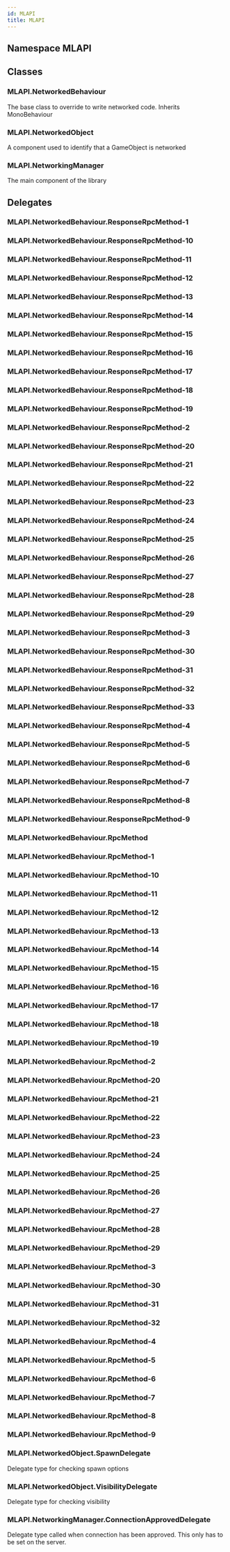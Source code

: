 ```yaml
---  
id: MLAPI  
title: MLAPI  
---
```


## Namespace MLAPI

<div class="markdown level0 summary">

</div>

<div class="markdown level0 conceptual">

</div>

<div class="markdown level0 remarks">

</div>

## Classes

### MLAPI.NetworkedBehaviour

<div class="section">

The base class to override to write networked code. Inherits
MonoBehaviour

</div>

### MLAPI.NetworkedObject

<div class="section">

A component used to identify that a GameObject is networked

</div>

### MLAPI.NetworkingManager

<div class="section">

The main component of the library

</div>

## Delegates

### MLAPI.NetworkedBehaviour.ResponseRpcMethod-1

<div class="section">

</div>

### MLAPI.NetworkedBehaviour.ResponseRpcMethod-10

<div class="section">

</div>

### MLAPI.NetworkedBehaviour.ResponseRpcMethod-11

<div class="section">

</div>

### MLAPI.NetworkedBehaviour.ResponseRpcMethod-12

<div class="section">

</div>

### MLAPI.NetworkedBehaviour.ResponseRpcMethod-13

<div class="section">

</div>

### MLAPI.NetworkedBehaviour.ResponseRpcMethod-14

<div class="section">

</div>

### MLAPI.NetworkedBehaviour.ResponseRpcMethod-15

<div class="section">

</div>

### MLAPI.NetworkedBehaviour.ResponseRpcMethod-16

<div class="section">

</div>

### MLAPI.NetworkedBehaviour.ResponseRpcMethod-17

<div class="section">

</div>

### MLAPI.NetworkedBehaviour.ResponseRpcMethod-18

<div class="section">

</div>

### MLAPI.NetworkedBehaviour.ResponseRpcMethod-19

<div class="section">

</div>

### MLAPI.NetworkedBehaviour.ResponseRpcMethod-2

<div class="section">

</div>

### MLAPI.NetworkedBehaviour.ResponseRpcMethod-20

<div class="section">

</div>

### MLAPI.NetworkedBehaviour.ResponseRpcMethod-21

<div class="section">

</div>

### MLAPI.NetworkedBehaviour.ResponseRpcMethod-22

<div class="section">

</div>

### MLAPI.NetworkedBehaviour.ResponseRpcMethod-23

<div class="section">

</div>

### MLAPI.NetworkedBehaviour.ResponseRpcMethod-24

<div class="section">

</div>

### MLAPI.NetworkedBehaviour.ResponseRpcMethod-25

<div class="section">

</div>

### MLAPI.NetworkedBehaviour.ResponseRpcMethod-26

<div class="section">

</div>

### MLAPI.NetworkedBehaviour.ResponseRpcMethod-27

<div class="section">

</div>

### MLAPI.NetworkedBehaviour.ResponseRpcMethod-28

<div class="section">

</div>

### MLAPI.NetworkedBehaviour.ResponseRpcMethod-29

<div class="section">

</div>

### MLAPI.NetworkedBehaviour.ResponseRpcMethod-3

<div class="section">

</div>

### MLAPI.NetworkedBehaviour.ResponseRpcMethod-30

<div class="section">

</div>

### MLAPI.NetworkedBehaviour.ResponseRpcMethod-31

<div class="section">

</div>

### MLAPI.NetworkedBehaviour.ResponseRpcMethod-32

<div class="section">

</div>

### MLAPI.NetworkedBehaviour.ResponseRpcMethod-33

<div class="section">

</div>

### MLAPI.NetworkedBehaviour.ResponseRpcMethod-4

<div class="section">

</div>

### MLAPI.NetworkedBehaviour.ResponseRpcMethod-5

<div class="section">

</div>

### MLAPI.NetworkedBehaviour.ResponseRpcMethod-6

<div class="section">

</div>

### MLAPI.NetworkedBehaviour.ResponseRpcMethod-7

<div class="section">

</div>

### MLAPI.NetworkedBehaviour.ResponseRpcMethod-8

<div class="section">

</div>

### MLAPI.NetworkedBehaviour.ResponseRpcMethod-9

<div class="section">

</div>

### MLAPI.NetworkedBehaviour.RpcMethod

<div class="section">

</div>

### MLAPI.NetworkedBehaviour.RpcMethod-1

<div class="section">

</div>

### MLAPI.NetworkedBehaviour.RpcMethod-10

<div class="section">

</div>

### MLAPI.NetworkedBehaviour.RpcMethod-11

<div class="section">

</div>

### MLAPI.NetworkedBehaviour.RpcMethod-12

<div class="section">

</div>

### MLAPI.NetworkedBehaviour.RpcMethod-13

<div class="section">

</div>

### MLAPI.NetworkedBehaviour.RpcMethod-14

<div class="section">

</div>

### MLAPI.NetworkedBehaviour.RpcMethod-15

<div class="section">

</div>

### MLAPI.NetworkedBehaviour.RpcMethod-16

<div class="section">

</div>

### MLAPI.NetworkedBehaviour.RpcMethod-17

<div class="section">

</div>

### MLAPI.NetworkedBehaviour.RpcMethod-18

<div class="section">

</div>

### MLAPI.NetworkedBehaviour.RpcMethod-19

<div class="section">

</div>

### MLAPI.NetworkedBehaviour.RpcMethod-2

<div class="section">

</div>

### MLAPI.NetworkedBehaviour.RpcMethod-20

<div class="section">

</div>

### MLAPI.NetworkedBehaviour.RpcMethod-21

<div class="section">

</div>

### MLAPI.NetworkedBehaviour.RpcMethod-22

<div class="section">

</div>

### MLAPI.NetworkedBehaviour.RpcMethod-23

<div class="section">

</div>

### MLAPI.NetworkedBehaviour.RpcMethod-24

<div class="section">

</div>

### MLAPI.NetworkedBehaviour.RpcMethod-25

<div class="section">

</div>

### MLAPI.NetworkedBehaviour.RpcMethod-26

<div class="section">

</div>

### MLAPI.NetworkedBehaviour.RpcMethod-27

<div class="section">

</div>

### MLAPI.NetworkedBehaviour.RpcMethod-28

<div class="section">

</div>

### MLAPI.NetworkedBehaviour.RpcMethod-29

<div class="section">

</div>

### MLAPI.NetworkedBehaviour.RpcMethod-3

<div class="section">

</div>

### MLAPI.NetworkedBehaviour.RpcMethod-30

<div class="section">

</div>

### MLAPI.NetworkedBehaviour.RpcMethod-31

<div class="section">

</div>

### MLAPI.NetworkedBehaviour.RpcMethod-32

<div class="section">

</div>

### MLAPI.NetworkedBehaviour.RpcMethod-4

<div class="section">

</div>

### MLAPI.NetworkedBehaviour.RpcMethod-5

<div class="section">

</div>

### MLAPI.NetworkedBehaviour.RpcMethod-6

<div class="section">

</div>

### MLAPI.NetworkedBehaviour.RpcMethod-7

<div class="section">

</div>

### MLAPI.NetworkedBehaviour.RpcMethod-8

<div class="section">

</div>

### MLAPI.NetworkedBehaviour.RpcMethod-9

<div class="section">

</div>

### MLAPI.NetworkedObject.SpawnDelegate

<div class="section">

Delegate type for checking spawn options

</div>

### MLAPI.NetworkedObject.VisibilityDelegate

<div class="section">

Delegate type for checking visibility

</div>

### MLAPI.NetworkingManager.ConnectionApprovedDelegate

<div class="section">

Delegate type called when connection has been approved. This only has to
be set on the server.

</div>
